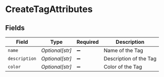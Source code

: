 # CreateTagAttributes


## Fields

| Field                  | Type                   | Required               | Description            |
| ---------------------- | ---------------------- | ---------------------- | ---------------------- |
| `name`                 | *Optional[str]*        | :heavy_minus_sign:     | Name of the Tag        |
| `description`          | *Optional[str]*        | :heavy_minus_sign:     | Description of the Tag |
| `color`                | *Optional[str]*        | :heavy_minus_sign:     | Color of the Tag       |